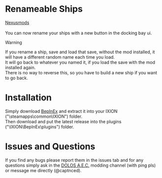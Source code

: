 # Renameable Ships
[Nexusmods](https://www.nexusmods.com/ixion/mods/14)  
<br>
You can now rename your ships with a new button in the docking bay ui.
> [!WARNING]
If you rename a ship, save and load that save, without the mod installed, it will have a different random name each time you load.  
It will go back to whatever you named it, if you load the save with the mod installed again.  
There is no way to reverse this, so you have to build a new ship if you want to go back.  
>

# Installation
Simply download [BepInEx](https://github.com/BepInEx/BepInEx/releases/tag/v6.0.0-pre.2) and extract it into your IXION ("\steamapps\common\IXION\") folder.  
Then download and put the latest release into the plugins ("\IXION\BepInEx\plugins\") folder.  

# Issues and Questions
If you find any bugs please report them in the issues tab and for any questions simply ask in the [DOLOS A.E.C.](https://discord.gg/UMtuJrSmY3) modding channel (with ping pls) or message me directly (@captnced).
